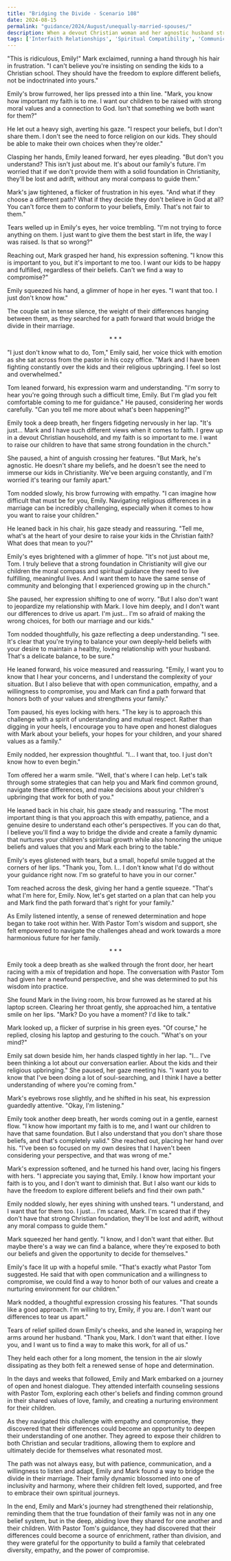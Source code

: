 ```yaml
---
title: "Bridging the Divide - Scenario 108"
date: 2024-08-15
permalink: "guidance/2024/August/unequally-married-spouses/"
description: When a devout Christian woman and her agnostic husband struggle to reconcile their opposing beliefs and find common ground, they seek the wisdom of Pastor Tom Rhodes to help them navigate the challenges of an unequally yoked marriage and discover a path forward that strengthens their relationship and their faith.
tags: ['Interfaith Relationships', 'Spiritual Compatibility', 'Communication and Compromise', 'Pastoral Guidance', 'Relationship Dynamics']
---
```

"This is ridiculous, Emily!" Mark exclaimed, running a hand through his hair in frustration. "I can't believe you're insisting on sending the kids to a Christian school. They should have the freedom to explore different beliefs, not be indoctrinated into yours."

Emily's brow furrowed, her lips pressed into a thin line. "Mark, you know how important my faith is to me. I want our children to be raised with strong moral values and a connection to God. Isn't that something we both want for them?"

He let out a heavy sigh, averting his gaze. "I respect your beliefs, but I don't share them. I don't see the need to force religion on our kids. They should be able to make their own choices when they're older."

Clasping her hands, Emily leaned forward, her eyes pleading. "But don't you understand? This isn't just about me. It's about our family's future. I'm worried that if we don't provide them with a solid foundation in Christianity, they'll be lost and adrift, without any moral compass to guide them."

Mark's jaw tightened, a flicker of frustration in his eyes. "And what if they choose a different path? What if they decide they don't believe in God at all? You can't force them to conform to your beliefs, Emily. That's not fair to them."

Tears welled up in Emily's eyes, her voice trembling. "I'm not trying to force anything on them. I just want to give them the best start in life, the way I was raised. Is that so wrong?"

Reaching out, Mark grasped her hand, his expression softening. "I know this is important to you, but it's important to me too. I want our kids to be happy and fulfilled, regardless of their beliefs. Can't we find a way to compromise?"

Emily squeezed his hand, a glimmer of hope in her eyes. "I want that too. I just don't know how."

The couple sat in tense silence, the weight of their differences hanging between them, as they searched for a path forward that would bridge the divide in their marriage.

<center>* * *</center>

"I just don't know what to do, Tom," Emily said, her voice thick with emotion as she sat across from the pastor in his cozy office. "Mark and I have been fighting constantly over the kids and their religious upbringing. I feel so lost and overwhelmed."

Tom leaned forward, his expression warm and understanding. "I'm sorry to hear you're going through such a difficult time, Emily. But I'm glad you felt comfortable coming to me for guidance." He paused, considering her words carefully. "Can you tell me more about what's been happening?"

Emily took a deep breath, her fingers fidgeting nervously in her lap. "It's just... Mark and I have such different views when it comes to faith. I grew up in a devout Christian household, and my faith is so important to me. I want to raise our children to have that same strong foundation in the church."

She paused, a hint of anguish crossing her features. "But Mark, he's agnostic. He doesn't share my beliefs, and he doesn't see the need to immerse our kids in Christianity. We've been arguing constantly, and I'm worried it's tearing our family apart."

Tom nodded slowly, his brow furrowing with empathy. "I can imagine how difficult that must be for you, Emily. Navigating religious differences in a marriage can be incredibly challenging, especially when it comes to how you want to raise your children."

He leaned back in his chair, his gaze steady and reassuring. "Tell me, what's at the heart of your desire to raise your kids in the Christian faith? What does that mean to you?"

Emily's eyes brightened with a glimmer of hope. "It's not just about me, Tom. I truly believe that a strong foundation in Christianity will give our children the moral compass and spiritual guidance they need to live fulfilling, meaningful lives. And I want them to have the same sense of community and belonging that I experienced growing up in the church."

She paused, her expression shifting to one of worry. "But I also don't want to jeopardize my relationship with Mark. I love him deeply, and I don't want our differences to drive us apart. I'm just... I'm so afraid of making the wrong choices, for both our marriage and our kids."

Tom nodded thoughtfully, his gaze reflecting a deep understanding. "I see. It's clear that you're trying to balance your own deeply-held beliefs with your desire to maintain a healthy, loving relationship with your husband. That's a delicate balance, to be sure."

He leaned forward, his voice measured and reassuring. "Emily, I want you to know that I hear your concerns, and I understand the complexity of your situation. But I also believe that with open communication, empathy, and a willingness to compromise, you and Mark can find a path forward that honors both of your values and strengthens your family."

Tom paused, his eyes locking with hers. "The key is to approach this challenge with a spirit of understanding and mutual respect. Rather than digging in your heels, I encourage you to have open and honest dialogues with Mark about your beliefs, your hopes for your children, and your shared values as a family."

Emily nodded, her expression thoughtful. "I... I want that, too. I just don't know how to even begin."

Tom offered her a warm smile. "Well, that's where I can help. Let's talk through some strategies that can help you and Mark find common ground, navigate these differences, and make decisions about your children's upbringing that work for both of you."

He leaned back in his chair, his gaze steady and reassuring. "The most important thing is that you approach this with empathy, patience, and a genuine desire to understand each other's perspectives. If you can do that, I believe you'll find a way to bridge the divide and create a family dynamic that nurtures your children's spiritual growth while also honoring the unique beliefs and values that you and Mark each bring to the table."

Emily's eyes glistened with tears, but a small, hopeful smile tugged at the corners of her lips. "Thank you, Tom. I... I don't know what I'd do without your guidance right now. I'm so grateful to have you in our corner."

Tom reached across the desk, giving her hand a gentle squeeze. "That's what I'm here for, Emily. Now, let's get started on a plan that can help you and Mark find the path forward that's right for your family."

As Emily listened intently, a sense of renewed determination and hope began to take root within her. With Pastor Tom's wisdom and support, she felt empowered to navigate the challenges ahead and work towards a more harmonious future for her family.

<center>* * *</center>

Emily took a deep breath as she walked through the front door, her heart racing with a mix of trepidation and hope. The conversation with Pastor Tom had given her a newfound perspective, and she was determined to put his wisdom into practice.

She found Mark in the living room, his brow furrowed as he stared at his laptop screen. Clearing her throat gently, she approached him, a tentative smile on her lips. "Mark? Do you have a moment? I'd like to talk."

Mark looked up, a flicker of surprise in his green eyes. "Of course," he replied, closing his laptop and gesturing to the couch. "What's on your mind?"

Emily sat down beside him, her hands clasped tightly in her lap. "I... I've been thinking a lot about our conversation earlier. About the kids and their religious upbringing." She paused, her gaze meeting his. "I want you to know that I've been doing a lot of soul-searching, and I think I have a better understanding of where you're coming from."

Mark's eyebrows rose slightly, and he shifted in his seat, his expression guardedly attentive. "Okay, I'm listening."

Emily took another deep breath, her words coming out in a gentle, earnest flow. "I know how important my faith is to me, and I want our children to have that same foundation. But I also understand that you don't share those beliefs, and that's completely valid." She reached out, placing her hand over his. "I've been so focused on my own desires that I haven't been considering your perspective, and that was wrong of me."

Mark's expression softened, and he turned his hand over, lacing his fingers with hers. "I appreciate you saying that, Emily. I know how important your faith is to you, and I don't want to diminish that. But I also want our kids to have the freedom to explore different beliefs and find their own path."

Emily nodded slowly, her eyes shining with unshed tears. "I understand, and I want that for them too. I just... I'm scared, Mark. I'm scared that if they don't have that strong Christian foundation, they'll be lost and adrift, without any moral compass to guide them."

Mark squeezed her hand gently. "I know, and I don't want that either. But maybe there's a way we can find a balance, where they're exposed to both our beliefs and given the opportunity to decide for themselves."

Emily's face lit up with a hopeful smile. "That's exactly what Pastor Tom suggested. He said that with open communication and a willingness to compromise, we could find a way to honor both of our values and create a nurturing environment for our children."

Mark nodded, a thoughtful expression crossing his features. "That sounds like a good approach. I'm willing to try, Emily, if you are. I don't want our differences to tear us apart."

Tears of relief spilled down Emily's cheeks, and she leaned in, wrapping her arms around her husband. "Thank you, Mark. I don't want that either. I love you, and I want us to find a way to make this work, for all of us."

They held each other for a long moment, the tension in the air slowly dissipating as they both felt a renewed sense of hope and determination.

In the days and weeks that followed, Emily and Mark embarked on a journey of open and honest dialogue. They attended interfaith counseling sessions with Pastor Tom, exploring each other's beliefs and finding common ground in their shared values of love, family, and creating a nurturing environment for their children.

As they navigated this challenge with empathy and compromise, they discovered that their differences could become an opportunity to deepen their understanding of one another. They agreed to expose their children to both Christian and secular traditions, allowing them to explore and ultimately decide for themselves what resonated most.

The path was not always easy, but with patience, communication, and a willingness to listen and adapt, Emily and Mark found a way to bridge the divide in their marriage. Their family dynamic blossomed into one of inclusivity and harmony, where their children felt loved, supported, and free to embrace their own spiritual journeys.

In the end, Emily and Mark's journey had strengthened their relationship, reminding them that the true foundation of their family was not in any one belief system, but in the deep, abiding love they shared for one another and their children. With Pastor Tom's guidance, they had discovered that their differences could become a source of enrichment, rather than division, and they were grateful for the opportunity to build a family that celebrated diversity, empathy, and the power of compromise.

